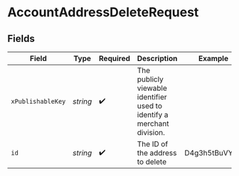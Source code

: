 # AccountAddressDeleteRequest


## Fields

| Field                                                                  | Type                                                                   | Required                                                               | Description                                                            | Example                                                                |
| ---------------------------------------------------------------------- | ---------------------------------------------------------------------- | ---------------------------------------------------------------------- | ---------------------------------------------------------------------- | ---------------------------------------------------------------------- |
| `xPublishableKey`                                                      | *string*                                                               | :heavy_check_mark:                                                     | The publicly viewable identifier used to identify a merchant division. |                                                                        |
| `id`                                                                   | *string*                                                               | :heavy_check_mark:                                                     | The ID of the address to delete                                        | D4g3h5tBuVYK9                                                          |